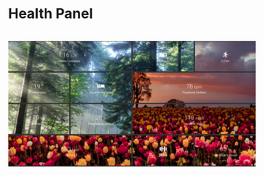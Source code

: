 # Health Panel

<h1 align="center">
    <img alt="grid-img-span" title="#GridImgSpan" src=".github/grid-img-span.png" width="1000px" />
</h1>
